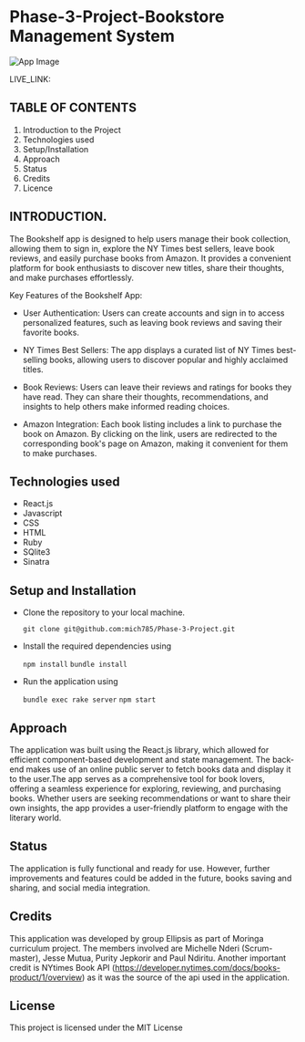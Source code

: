 # Phase-3-Project-Bookstore Management System

![App Image]()

LIVE_LINK: 

## TABLE OF CONTENTS

1. Introduction to the Project
2. Technologies used
3. Setup/Installation
4. Approach
5. Status
6. Credits
7. Licence

## INTRODUCTION.

The Bookshelf app is designed to help users manage their book collection, allowing them to sign in, explore the NY Times best sellers, leave book reviews, and easily purchase books from Amazon. It provides a convenient platform for book enthusiasts to discover new titles, share their thoughts, and make purchases effortlessly.

Key Features of the Bookshelf App:

   * User Authentication: Users can create accounts and sign in to access personalized features, such as leaving book reviews and saving their favorite books.

   * NY Times Best Sellers: The app displays a curated list of NY Times best-selling books, allowing users to discover popular and highly acclaimed titles.

   * Book Reviews: Users can leave their reviews and ratings for books they have read. They can share their thoughts, recommendations, and insights to help others make informed reading choices.

   * Amazon Integration: Each book listing includes a link to purchase the book on Amazon. By clicking on the link, users are redirected to the corresponding book's page on Amazon, making it convenient for them to make purchases.

## Technologies used

* React.js
* Javascript
* CSS
* HTML
* Ruby
* SQlite3
* Sinatra

## Setup and Installation
   - Clone the repository to your local machine.
   
      `git clone git@github.com:mich785/Phase-3-Project.git`
   - Install the required dependencies using 
   
      ``npm install``
      ``bundle install``
   - Run the application using 
   
       ``bundle exec rake server``
      ``npm start``

## Approach
   The application was built using the React.js library, which allowed for efficient component-based development and state management. The back-end makes use of an online public server to fetch books data and display it to the user.The app serves as a comprehensive tool for book lovers, offering a seamless experience for exploring, reviewing, and purchasing books. Whether users are seeking recommendations or want to share their own insights, the app provides a user-friendly platform to engage with the literary world.

## Status
   The application is fully functional and ready for use. However, further improvements and features could be added in the future, books saving and sharing, and social media integration.

## Credits
   This application was developed by group Ellipsis as part of Moringa curriculum project. The members involved are  Michelle Nderi (Scrum-master), Jesse Mutua, Purity Jepkorir and Paul Ndiritu. Another important credit is NYtimes Book API (https://developer.nytimes.com/docs/books-product/1/overview) as it was the source of the api used in the application.

## License
   This project is licensed under the MIT License


